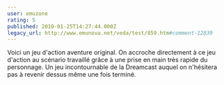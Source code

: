 ```yaml
---
user: emuzone
rating: 5
published: 2010-01-25T14:27:44.000Z
legacy_url: http://www.emunova.net/veda/test/859.htm#comment-12839
---
```

Voici un jeu d'action aventure original. On accroche directement à ce jeu d'action au scénario travaillé grâce à une prise en main très rapide du personnage. Un jeu incontournable de la Dreamcast auquel on n'hésitera pas à revenir dessus même une fois terminé.